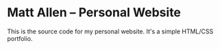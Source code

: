 # Matt Allen – Personal Website

This is the source code for my personal website. It's a simple HTML/CSS portfolio.
